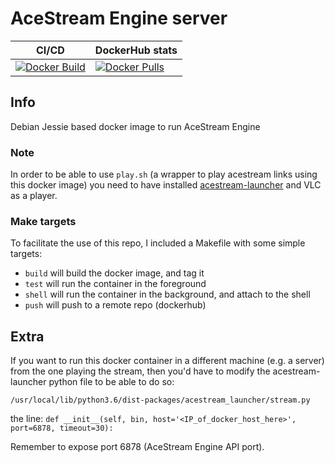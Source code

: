 # AceStream Engine server

| CI/CD | DockerHub stats |
| ----- | --------------- |
| [![Docker Build](https://img.shields.io/docker/cloud/build/pabsi/acestream-server.svg)](https://hub.docker.com/r/pabsi/acestream-server/builds) | [![Docker Pulls](https://img.shields.io/docker/pulls/pabsi/acestream-server.svg)](https://hub.docker.com/r/pabsi/acestream-server) |

## Info

Debian Jessie based docker image to run AceStream Engine

### Note

In order to be able to use `play.sh` (a wrapper to play acestream links using this docker image) you need to have installed [acestream-launcher](https://github.com/jonian/acestream-launcher) and VLC as a player.

### Make targets

To facilitate the use of this repo, I included a Makefile with some simple targets:
- `build` will build the docker image, and tag it
- `test` will run the container in the foreground
- `shell` will run the container in the background, and attach to the shell
- `push` will push to a remote repo (dockerhub)

## Extra

If you want to run this docker container in a different machine (e.g. a server) from the one playing the stream, then you'd have to modify the acestream-launcher python file to be able to do so:

`/usr/local/lib/python3.6/dist-packages/acestream_launcher/stream.py`

the line: `def __init__(self, bin, host='<IP_of_docker_host_here>', port=6878, timeout=30):`

Remember to expose port 6878 (AceStream Engine API port).
